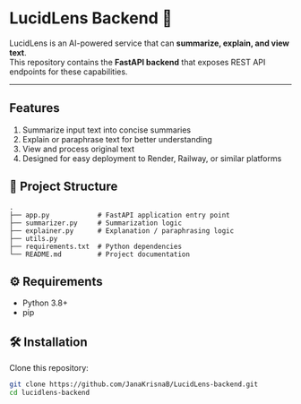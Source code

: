 # LucidLens Backend 🔎

LucidLens is an AI-powered service that can **summarize, explain, and view text**.  
This repository contains the **FastAPI backend** that exposes REST API endpoints for these capabilities.

---

## Features

1. Summarize input text into concise summaries  
2. Explain or paraphrase text for better understanding  
3. View and process original text  
4. Designed for easy deployment to Render, Railway, or similar platforms

## 📂 Project Structure

```
.
├── app.py            # FastAPI application entry point
├── summarizer.py     # Summarization logic
├── explainer.py      # Explanation / paraphrasing logic
├── utils.py          
├── requirements.txt  # Python dependencies
└── README.md         # Project documentation
```


## ⚙️ Requirements

- Python 3.8+
- pip

## 🛠️ Installation

Clone this repository:

```bash
git clone https://github.com/JanaKrisnaB/LucidLens-backend.git
cd lucidlens-backend

